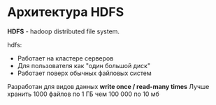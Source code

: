 # Архитектура HDFS

**HDFS** - hadoop distributed file system.

hdfs:
- Работает на кластере серверов
- Для пользователя как "один большой диск"
- Работает поверх обычных файловых систем
  
Разработан для видов данных **write once / read-many times**
Лучше хранить 1000 файлов по 1 ГБ чем 100 000 по 10 мб